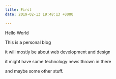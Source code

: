 ```yaml
---
title: First
date: 2019-02-13 19:48:13 +0000

---
```

Hello World

This is a personal blog

it will mostly be about web development and design

it might have some technology news thrown in there

and maybe some other stuff.